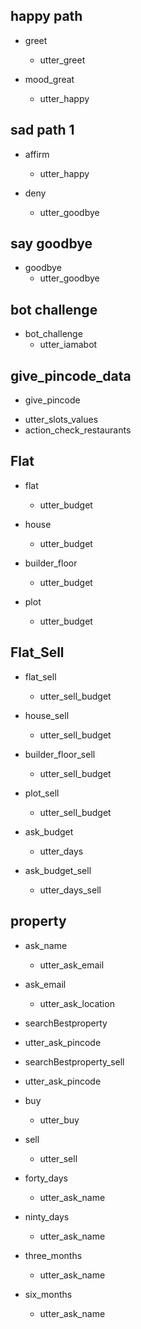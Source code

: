 ## happy path
* greet
  - utter_greet

* mood_great
  - utter_happy

## sad path 1

* affirm
  - utter_happy

* deny
  - utter_goodbye

## say goodbye
* goodbye
  - utter_goodbye

## bot challenge
* bot_challenge
  - utter_iamabot

## give_pincode_data
 * give_pincode
  - utter_slots_values
  - action_check_restaurants

## Flat
* flat
  - utter_budget 

* house
  - utter_budget

* builder_floor
  - utter_budget

* plot
  - utter_budget

## Flat_Sell
* flat_sell
  - utter_sell_budget

* house_sell
  - utter_sell_budget

* builder_floor_sell
  - utter_sell_budget

* plot_sell
  - utter_sell_budget
* ask_budget
  - utter_days  
* ask_budget_sell
  - utter_days_sell 

## property

* ask_name
  - utter_ask_email


* ask_email
  - utter_ask_location

* searchBestproperty
 - utter_ask_pincode
    
* searchBestproperty_sell
 - utter_ask_pincode
    

* buy
  - utter_buy  

* sell
  - utter_sell  

* forty_days
  - utter_ask_name 

* ninty_days
  - utter_ask_name  

* three_months
  - utter_ask_name  

* six_months
  - utter_ask_name         

  


